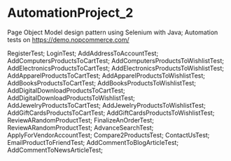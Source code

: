 # AutomationProject_2

Page Object Model design pattern using Selenium with Java; 
Automation tests on https://demo.nopcommerce.com/

RegisterTest;
LoginTest;
AddAddressToAccountTest;
AddComputersProductsToCartTest;
AddComputersProductsToWishlistTest;
AddElectronicsProductsToCartTest;
AddElectronicsProductsToWishlistTest;
AddApparelProductsToCartTest;
AddApparelProductsToWishlistTest;
AddBooksProductsToCartTest;
AddBooksProductsToWishlistTest;
AddDigitalDownloadProductsToCartTest;
AddDigitalDownloadProductsToWishlistTest;
AddJewelryProductsToCartTest;
AddJewelryProductsToWishlistTest;
AddGiftCardsProductsToCartTest;
AddGiftCardsProductsToWishlistTest;
ReviewARandomProductTest;
FinalizeAnOrderTest;
ReviewARandomProductTest;
AdvanceSearchTest;
ApplyForVendorAccountTest;
Compare2ProductsTest;
ContactUsTest;
EmailProductToFriendTest;
AddCommentToBlogArticleTest;
AddCommentToNewsArticleTest;
